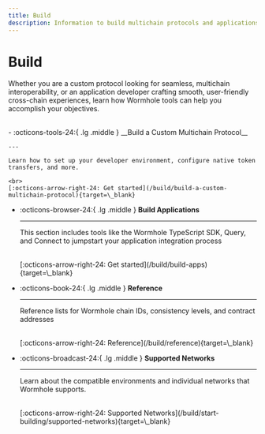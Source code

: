 ```yaml
---
title: Build
description: Information to build multichain protocols and applications, including guidance on customization, key references, and tips for getting started.  
---
```


# Build

Whether you are a custom protocol looking for seamless, multichain interoperability, or an application developer crafting smooth, user-friendly cross-chain experiences, learn how Wormhole tools can help you accomplish your objectives. 

<br>
<div class="grid cards" markdown>
-   :octicons-tools-24:{ .lg .middle } __Build a Custom Multichain Protocol__

    ---

    Learn how to set up your developer environment, configure native token transfers, and more.

    <br>
    [:octicons-arrow-right-24: Get started](/build/build-a-custom-multichain-protocol){target=\_blank}

-   :octicons-browser-24:{ .lg .middle } __Build Applications__

    ---

    This section includes tools like the Wormhole TypeScript SDK, Query, and Connect to jumpstart your application integration process

    <br>
    [:octicons-arrow-right-24: Get started](/build/build-apps){target=\_blank}

-   :octicons-book-24:{ .lg .middle } __Reference__

    ---

    Reference lists for Wormhole chain IDs, consistency levels, and contract addresses

    <br>
    [:octicons-arrow-right-24: Reference](/build/reference){target=\_blank}

-   :octicons-broadcast-24:{ .lg .middle } __Supported Networks__

    ---

    Learn about the compatible environments and individual networks that Wormhole supports.

    <br>
    [:octicons-arrow-right-24: Supported Networks](/build/start-building/supported-networks){target=\_blank}
</div>
<br>



